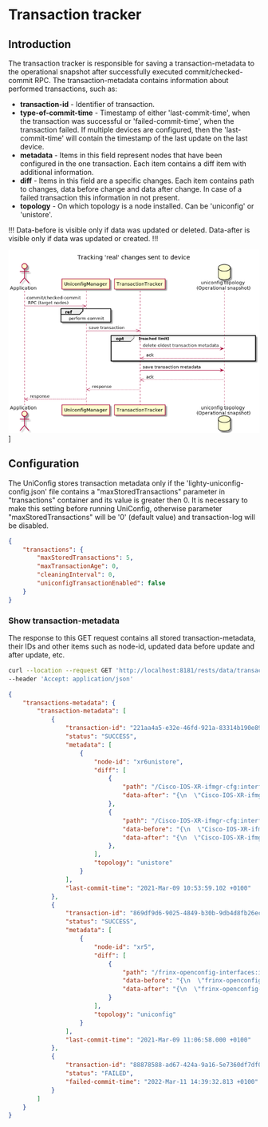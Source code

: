 # Transaction tracker

## Introduction

The transaction tracker is responsible for saving a transaction-metadata
to the operational snapshot after successfully executed
commit/checked-commit RPC. The transaction-metadata contains information
about performed transactions, such as:

- **transaction-id** - Identifier of transaction.
- **type-of-commit-time** - Timestamp of either 'last-commit-time',
    when the transaction was successful or 'failed-commit-time',
    when the transaction failed. If multiple devices are configured,
    then the 'last-commit-time' will contain the timestamp of
    the last update on the last device.
- **metadata** - Items in this field represent nodes that have been
    configured in the one transaction. Each item contains a diff item
    with additional information.
- **diff** - Items in this field are a specific changes. Each item 
    contains path to changes, data before change and data after change.
    In case of a failed transaction this information in not present.
- **topology** - On which topology is a node installed. Can be 'uniconfig' or 'unistore'.

!!!
Data-before is visible only if data was updated or deleted.
Data-after is visible only if data was updated or created.
!!!

![transaction-tracker](transaction-tracker.png)]

## Configuration

The UniConfig stores transaction metadata only if the
'lighty-uniconfig-config.json' file contains a "maxStoredTransactions"
parameter in "transactions" container and its value is greater then 0.
It is necessary to make this setting before running UniConfig, otherwise
parameter "maxStoredTransactions" will be '0' (default value) and
transaction-log will be disabled.

```json
{
    "transactions": {
        "maxStoredTransactions": 5,
        "maxTransactionAge": 0,
        "cleaningInterval": 0,
        "uniconfigTransactionEnabled": false
    }
}
```

### Show transaction-metadata

The response to this GET request contains all stored
transaction-metadata, their IDs and other items such as node-id, updated
data before update and after update, etc.

```bash RPC Request
curl --location --request GET 'http://localhost:8181/rests/data/transaction-log:transactions-metadata' \
--header 'Accept: application/json'
```

```json RPC Response, Status: 200
{
    "transactions-metadata": {
        "transaction-metadata": [
            {
                "transaction-id": "221aa4a5-e32e-46fd-921a-83314b190e89",
                "status": "SUCCESS",
                "metadata": [
                    {
                        "node-id": "xr6unistore",
                        "diff": [
                            {
                                "path": "/Cisco-IOS-XR-ifmgr-cfg:interface-configurations/interface-configuration=act,Bundle-Ether1/description",
                                "data-after": "{\n  \"Cisco-IOS-XR-ifmgr-cfg:description\": \"bundle-ether1-description-create\"\n}"
                            },
                            {
                                "path": "/Cisco-IOS-XR-ifmgr-cfg:interface-configurations/interface-configuration=act,Bundle-Ether2/description",
                                "data-before": "{\n  \"Cisco-IOS-XR-ifmgr-cfg:description\": \"bundle-ether2-description-before\"\n}",
                                "data-after": "{\n  \"Cisco-IOS-XR-ifmgr-cfg:description\": \"bundle-ether2-description-after\"\n}"
                            },
                        ],
                        "topology": "unistore"
                    }
                ],
                "last-commit-time": "2021-Mar-09 10:53:59.102 +0100"
            },
            {
                "transaction-id": "869df9d6-9025-4849-b30b-9db4d8fb26ec",
                "status": "SUCCESS",
                "metadata": [
                    {
                        "node-id": "xr5",
                        "diff": [
                            {
                                "path": "/frinx-openconfig-interfaces:interfaces/interface=Loopback123/config",
                                "data-before": "{\n  \"frinx-openconfig-interfaces:config\": {\n    \"type\": \"iana-if-type:softwareLoopback\",\n    \"enabled\": true,\n    \"name\": \"Loopback123\"\n  }\n}",
                                "data-after": "{\n  \"frinx-openconfig-interfaces:config\": {\n    \"type\": \"iana-if-type:softwareLoopback\",\n    \"enabled\": true,\n    \"description\": \"test-description\",\n    \"name\": \"Loopback123\"\n  }\n}"
                            }
                        ],
                        "topology": "uniconfig"
                    }
                ],
                "last-commit-time": "2021-Mar-09 11:06:58.000 +0100"
            },
            {
                "transaction-id": "88878588-ad67-424a-9a16-5e7360df7df0",
                "status": "FAILED",
                "failed-commit-time": "2022-Mar-11 14:39:32.813 +0100"
            }
        ]
    }
}
```
